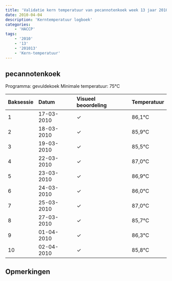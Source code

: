 ```yaml
---
title: 'Validatie kern temperatuur van pecannotenkoek week 13 jaar 2010'
date: 2010-04-04
description: 'Kerntemperatuur logboek'
categories:
    - 'HACCP'
tags:
    - '2010'
    - '13'
    - '201013'
    - 'Kern-temperatuur'
---
```


## pecannotenkoek

Programma: gevuldekoek
Minimale temperatuur: 75°C

| Baksessie | Datum | Visueel beoordeling | Temperatuur |
|:---|:---|:---|:---|
| 1 | 17-03-2010 | &check; | 86,1°C |
| 2 | 18-03-2010 | &check; | 85,9°C |
| 3 | 19-03-2010 | &check; | 85,5°C |
| 4 | 22-03-2010 | &check; | 87,0°C |
| 5 | 23-03-2010 | &check; | 86,9°C |
| 6 | 24-03-2010 | &check; | 86,0°C |
| 7 | 25-03-2010 | &check; | 87,0°C |
| 8 | 27-03-2010 | &check; | 85,7°C |
| 9 | 01-04-2010 | &check; | 86,3°C |
| 10 | 02-04-2010 | &check; | 85,8°C |

## Opmerkingen


